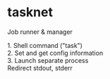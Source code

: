 # tasknet
Job runner &amp; manager
<p>
1. Shell command ("task")<br/>
2. Set and get config information<br/>
3. Launch separate process<br/>
Redirect stdout, stderr<br/>
</p>
